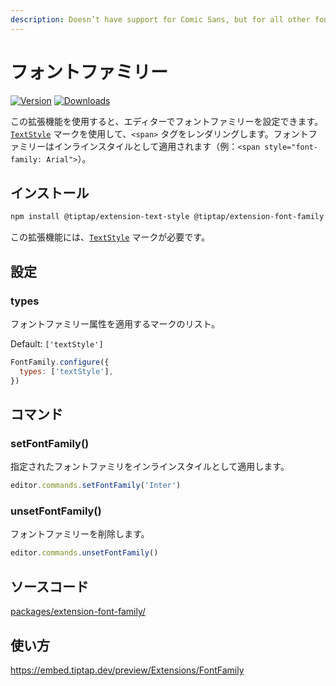 ```yaml
---
description: Doesn’t have support for Comic Sans, but for all other fonts.
---
```


# フォントファミリー

[![Version](https://img.shields.io/npm/v/@tiptap/extension-font-family.svg?label=version)](https://www.npmjs.com/package/@tiptap/extension-font-family)
[![Downloads](https://img.shields.io/npm/dm/@tiptap/extension-font-family.svg)](https://npmcharts.com/compare/@tiptap/extension-font-family?minimal=true)

<!-- This extension enables you to set the font family in the editor. It uses the [`TextStyle`](/api/marks/text-style) mark, which renders a `<span>` tag. The font family is applied as inline style, for example `<span style="font-family: Arial"`. -->

この拡張機能を使用すると、エディターでフォントファミリーを設定できます。[`TextStyle`](/api/marks/text-style) マークを使用して、`<span>` タグをレンダリングします。フォントファミリーはインラインスタイルとして適用されます（例：`<span style="font-family: Arial">`）。

## インストール

```bash
npm install @tiptap/extension-text-style @tiptap/extension-font-family
```

<!-- This extension requires the [`TextStyle`](/api/marks/text-style) mark. -->

この拡張機能には、[`TextStyle`](/api/marks/text-style) マークが必要です。

## 設定

### types

<!-- A list of marks to which the font family attribute should be applied to. -->

フォントファミリー属性を適用するマークのリスト。

Default: `['textStyle']`

```js
FontFamily.configure({
  types: ['textStyle'],
})
```

## コマンド

### setFontFamily()

<!-- Applies the given font family as inline style. -->

指定されたフォントファミリをインラインスタイルとして適用します。

```js
editor.commands.setFontFamily('Inter')
```

### unsetFontFamily()

<!-- Removes any font family. -->

フォントファミリーを削除します。

```js
editor.commands.unsetFontFamily()
```

## ソースコード

[packages/extension-font-family/](https://github.com/ueberdosis/tiptap/blob/main/packages/extension-font-family/)

## 使い方

https://embed.tiptap.dev/preview/Extensions/FontFamily
